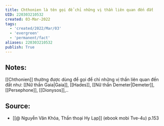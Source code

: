 ```yaml
---
title: Chthonien là tên gọi để chỉ những vị thần liên quan đến đất
UID: 220303210532
created: 03-Mar-2022
tags:
  - 'created/2022/Mar/03'
  - 'evergreen'
  - 'permanent/fact'
aliases: 220303210532
publish: True
---
```

## Notes:
[[Chthonien]] thường được dùng để gọi để chỉ những vị thần liên quan đến đất như: [[Nữ thần Gaia|Gaia]], [[Hades]], [[Nữ thần Demeter|Demeter]], [[Persephone]], [[Dionysos]],..

## Source:
- [[@ Nguyễn Văn Khỏa, Thần thoại Hy Lạp]] (ebook mobi Tve-4u) p.153
